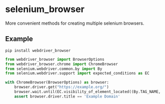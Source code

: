 # selenium_browser
More convenient methods for creating multiple selenium browsers.

## Example

```shell
pip install webdriver_browser
```

```python
from webdriver_browser import BrowserOptions
from webdriver_browser.chrome import ChromeBrowser
from selenium.webdriver.common.by import By
from selenium.webdriver.support import expected_conditions as EC

with ChromeBrowser(BrowserOptions) as browser:
    browser.driver.get("https://example.org/")
    browser.wait.until(EC.visibility_of_element_located((By.TAG_NAME, 'h1')))
    assert browser.driver.title == 'Example Domain'
```